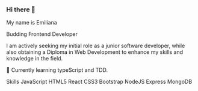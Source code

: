 ### Hi there 👋
My name is Emiliana

Budding Frontend Developer

I am actively seeking my initial role as a junior software developer, while also obtaining a Diploma in Web Development to enhance my skills and knowledge in the field.

🧠  Currently learning typeScript and TDD.

Skills
JavaScript HTML5 React CSS3 Bootstrap NodeJS Express MongoDB








<!--
**Emilianalila/Emilianalila** is a ✨ _special_ ✨ repository because its `README.md` (this file) appears on your GitHub profile.

Here are some ideas to get you started:

- 🔭 I’m currently working on ...
- 🌱 I’m currently learning ...
- 👯 I’m looking to collaborate on ...
- 🤔 I’m looking for help with ...
- 💬 Ask me about ...
- 📫 How to reach me: ...
- 😄 Pronouns: ...
- ⚡ Fun fact: ...
-->
